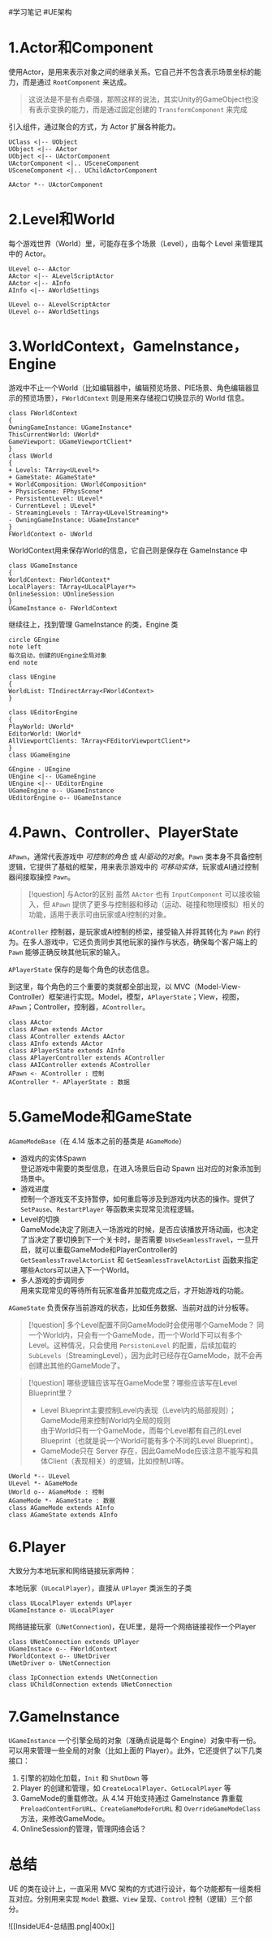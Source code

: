 
#学习笔记 #UE架构

# 1.Actor和Component

使用Actor，是用来表示对象之间的继承关系。它自己并不包含表示场景坐标的能力，而是通过 `RootComponent` 来达成。

> 这说法是不是有点牵强，那照这样的说法，其实Unity的GameObject也没有表示变换的能力，而是通过固定创建的 `TransformComponent` 来完成

引入组件，通过聚合的方式，为 Actor 扩展各种能力。

```plantuml
UClass <|-- UObject
UObject <|-- AActor
UObject <|-- UActorComponent
UActorComponent <|.. USceneComponent
USceneComponent <|.. UChildActorComponent

AActor *-- UActorComponent
```

# 2.Level和World

每个游戏世界（World）里，可能存在多个场景（Level），由每个 Level 来管理其中的 Actor。

```plantuml
ULevel o-- AActor
AActor <|-- ALevelScriptActor
AActor <|-- AInfo
AInfo <|-- AWorldSettings

ULevel o-- ALevelScriptActor
ULevel o-- AWorldSettings
```

# 3.WorldContext，GameInstance，Engine

游戏中不止一个World（比如编辑器中，编辑预览场景、PIE场景、角色编辑器显示的预览场景），`FWorldContext` 则是用来存储视口切换显示的 World 信息。

```plantuml
class FWorldContext
{
OwningGameInstance: UGameInstance*
ThisCurrentWorld: UWorld*
GameViewport: UGameViewportClient*
}
class UWorld
{
+ Levels: TArray<ULevel*>
+ GameState: AGameState*
+ WorldComposition: UWorldComposition*
+ PhysicScene: FPhysScene*
- PersistentLevel: ULevel*
- CurrentLevel : ULevel*
- StreamingLevels : TArray<ULevelStreaming*>
- OwningGameInstance: UGameInstance*
}
FWorldContext o- UWorld
```

WorldContext用来保存World的信息，它自己则是保存在 GameInstance 中

```plantuml
class UGameInstance
{
WorldContext: FWorldContext*
LocalPlayers: TArray<ULocalPlayer*>
OnlineSession: UOnlineSession
}
UGameInstance o- FWorldContext
```

继续往上，找到管理 GameInstance 的类，Engine 类

```plantuml
circle GEngine
note left
每次启动，创建的UEngine全局对象
end note

class UEngine
{
WorldList: TIndirectArray<FWorldContext>
}

class UEditorEngine
{
PlayWorld: UWorld*
EditorWorld: UWorld*
AllViewportClients: TArray<FEditorViewportClient*>
}
class UGameEngine

GEngine - UEngine
UEngine <|-- UGameEngine
UEngine <|-- UEditorEngine
UGameEngine o-- UGameInstance
UEditorEngine o-- UGameInstance
```

# 4.Pawn、Controller、PlayerState

`APawn`，通常代表游戏中 *可控制的角色* 或 *AI驱动的对象*。`Pawn` 类本身不具备控制逻辑，它提供了基础的框架，用来表示游戏中的 *可移动实体*，玩家或AI通过控制器间接取操控 `Pawn`。

> [!question] 与Actor的区别
> 虽然 `AActor` 也有 `InputComponent` 可以接收输入，但 `APawn` 提供了更多与控制器和移动（运动、碰撞和物理模拟）相关的功能，适用于表示可由玩家或AI控制的对象。

`AController` 控制器，是玩家或AI控制的桥梁，接受输入并将其转化为 `Pawn` 的行为。在多人游戏中，它还负责同步其他玩家的操作与状态，确保每个客户端上的 `Pawn` 能够正确反映其他玩家的输入。

`APlayerState` 保存的是每个角色的状态信息。

到这里，每个角色的三个重要的类就都全部出现，以 MVC（Model-View-Controller）框架进行实现。Model，模型，`APlayerState`；View，视图，`APawn`；Controller，控制器，`AController`。

```plantuml
class AActor
class APawn extends AActor
class AController extends AActor
class AInfo extends AActor
class APlayerState extends AInfo
class APlayerController extends AController
class AAIController extends AController
APawn <- AController : 控制
AController *- APlayerState : 数据
```

# 5.GameMode和GameState

`AGameModeBase`（在 4.14 版本之前的基类是 `AGameMode`）

- 游戏内的实体Spawn<br>登记游戏中需要的类型信息，在进入场景后自动 Spawn 出对应的对象添加到场景中。
- 游戏进度<br>控制一个游戏支不支持暂停，如何重启等涉及到游戏内状态的操作。提供了 `SetPause`、`RestartPlayer` 等函数来实现常见流程逻辑。
- Level的切换<br>GameMode决定了刚进入一场游戏的时候，是否应该播放开场动画，也决定了当决定了要切换到下一个关卡时，是否需要 `bUseSeamlessTravel`，一旦开启，就可以重载GameMode和PlayerController的 `GetSeamlessTravelActorList` 和 `GetSeamlessTravelActorList` 函数来指定哪些Actors可以进入下一个World。
- 多人游戏的步调同步<br>用来实现常见的等待所有玩家准备并加载完成之后，才开始游戏的功能。

`AGameState` 负责保存当前游戏的状态，比如任务数据、当前对战的计分板等。

> [!question] 多个Level配置不同GameMode时会使用哪个GameMode？
> 同一个World内，只会有一个GameMode，而一个World下可以有多个Level。这种情况，只会使用 `PersistenLevel` 的配置，后续加载的 `SubLevels`（StreamingLevel），因为此时已经存在GameMode，就不会再创建出其他的GameMode了。

> [!question] 哪些逻辑应该写在GameMode里？哪些应该写在Level Blueprint里？
> - Level Blueprint主要控制Level内表现（Level内的局部规则）；GameMode用来控制World内全局的规则<br>由于World只有一个GameMode，而每个Level都有自己的Level Blueprint（也就是说一个World可能有多个不同的Level Blueprint）。
> - GameMode只在 Server 存在，因此GameMode应该注意不能写和具体Client（表现相关）的逻辑，比如控制UI等。

```plantuml
UWorld *-- ULevel
ULevel *- AGameMode
UWorld o-- AGameMode : 控制
AGameMode *- AGameState : 数据
class AGameMode extends AInfo
class AGameState extends AInfo
```

# 6.Player

大致分为本地玩家和网络链接玩家两种：

本地玩家（`ULocalPlayer`），直接从 `UPlayer` 类派生的子类

```plantuml
class ULocalPlayer extends UPlayer
UGameInstance o- ULocalPlayer
```

网络链接玩家（`UNetConnection`)，在UE里，是将一个网络链接视作一个Player

```plantuml
class UNetConnection extends UPlayer
UGameInstace o-- FWorldContext
FWorldContext o-- UNetDriver
UNetDriver o- UNetConnection

class IpConnection extends UNetConnection
class UChildConnection extends UNetConnection
```

# 7.GameInstance

`UGameInstance` 一个引擎全局的对象（准确点说是每个 Engine）对象中有一份。可以用来管理一些全局的对象（比如上面的 Player）。此外，它还提供了以下几类接口：

1. 引擎的初始化加载，`Init` 和 `ShutDown` 等
2. Player 的创建和管理，如 `CreateLocalPlayer`、`GetLocalPlayer` 等
3. GameMode的重载修改。从 4.14 开始支持通过 GameInstance 靠重载 `PreloadContentForURL`、`CreateGameModeForURL` 和 `OverrideGameModeClass` 方法，来修改GameMode。
4. OnlineSession的管理，管理网络会话？

# 总结

UE 的类在设计上，一直采用 MVC 架构的方式进行设计，每个功能都有一组类相互对应。分别用来实现 `Model` 数据、`View` 呈现、`Control` 控制（逻辑）三个部分。

![[InsideUE4-总结图.png|400x]]